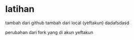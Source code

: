 # latihan

tambah dari github
tambah dari local (yeftakun)
dadafsdasd




perubahan dari fork yang di akun yeftakun
